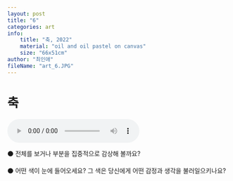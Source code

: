 ```yaml
---
layout: post
title: "6"
categories: art
info:
    title: "축, 2022"
    material: "oil and oil pastel on canvas"
    size: "66x51cm"
author: "최인애"
fileName: "art_6.JPG"
---
```


# 축

<audio controls src="{{'assets/audios/art_audio_6.mp3'|relative_url}}"></audio>

⚫️ 전체를 보거나 부분을 집중적으로 감상해 볼까요?

⚫️ 어떤 색이 눈에 들어오세요? 그 색은 당신에게 어떤 감정과 생각을 불러일으키나요?
